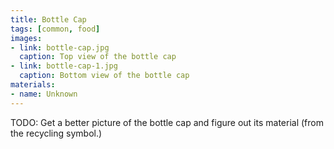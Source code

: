 ```yaml
---
title: Bottle Cap
tags: [common, food]
images:
- link: bottle-cap.jpg
  caption: Top view of the bottle cap
- link: bottle-cap-1.jpg
  caption: Bottom view of the bottle cap
materials:
- name: Unknown
---
```


TODO: Get a better picture of the bottle cap and figure out its material (from the recycling symbol.)
